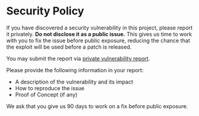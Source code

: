 # Security Policy

If you have discovered a security vulnerability in this project, please report it
privately. **Do not disclose it as a public issue.** This gives us time to work with you
to fix the issue before public exposure, reducing the chance that the exploit will be
used before a patch is released.

You may submit the report via [private vulnerability report].

Please provide the following information in your report:

- A description of the vulnerability and its impact
- How to reproduce the issue
- Proof of Concept (if any)

We ask that you give us 90 days to work on a fix before public exposure.

[private vulnerability report]: https://github.com/tprasadtp/go-keychain/security/advisories/new
